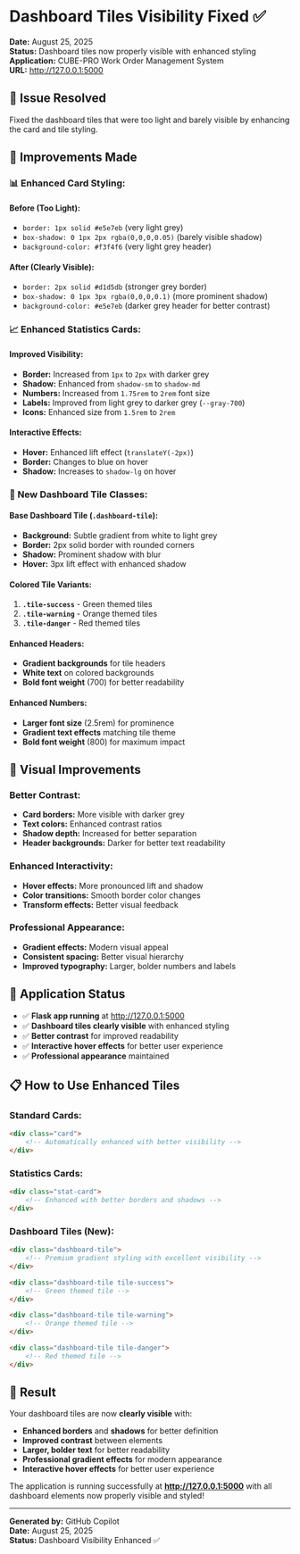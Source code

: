 # Dashboard Tiles Visibility Fixed ✅

**Date:** August 25, 2025  
**Status:** Dashboard tiles now properly visible with enhanced styling  
**Application:** CUBE-PRO Work Order Management System  
**URL:** http://127.0.0.1:5000

## 🎯 **Issue Resolved**

Fixed the dashboard tiles that were too light and barely visible by enhancing the card and tile styling.

## 🎨 **Improvements Made**

### **📊 Enhanced Card Styling:**

#### **Before (Too Light):**
- `border: 1px solid #e5e7eb` (very light grey)
- `box-shadow: 0 1px 2px rgba(0,0,0,0.05)` (barely visible shadow)
- `background-color: #f3f4f6` (very light grey header)

#### **After (Clearly Visible):**
- `border: 2px solid #d1d5db` (stronger grey border)
- `box-shadow: 0 1px 3px rgba(0,0,0,0.1)` (more prominent shadow)
- `background-color: #e5e7eb` (darker grey header for better contrast)

### **📈 Enhanced Statistics Cards:**

#### **Improved Visibility:**
- **Border:** Increased from `1px` to `2px` with darker grey
- **Shadow:** Enhanced from `shadow-sm` to `shadow-md`
- **Numbers:** Increased from `1.75rem` to `2rem` font size
- **Labels:** Improved from light grey to darker grey (`--gray-700`)
- **Icons:** Enhanced size from `1.5rem` to `2rem`

#### **Interactive Effects:**
- **Hover:** Enhanced lift effect (`translateY(-2px)`)
- **Border:** Changes to blue on hover
- **Shadow:** Increases to `shadow-lg` on hover

### **🎨 New Dashboard Tile Classes:**

#### **Base Dashboard Tile (`.dashboard-tile`):**
- **Background:** Subtle gradient from white to light grey
- **Border:** 2px solid border with rounded corners
- **Shadow:** Prominent shadow with blur
- **Hover:** 3px lift effect with enhanced shadow

#### **Colored Tile Variants:**
1. **`.tile-success`** - Green themed tiles
2. **`.tile-warning`** - Orange themed tiles  
3. **`.tile-danger`** - Red themed tiles

#### **Enhanced Headers:**
- **Gradient backgrounds** for tile headers
- **White text** on colored backgrounds
- **Bold font weight** (700) for better readability

#### **Enhanced Numbers:**
- **Larger font size** (2.5rem) for prominence
- **Gradient text effects** matching tile theme
- **Bold font weight** (800) for maximum impact

## 🎯 **Visual Improvements**

### **Better Contrast:**
- **Card borders:** More visible with darker grey
- **Text colors:** Enhanced contrast ratios
- **Shadow depth:** Increased for better separation
- **Header backgrounds:** Darker for better text readability

### **Enhanced Interactivity:**
- **Hover effects:** More pronounced lift and shadow
- **Color transitions:** Smooth border color changes
- **Transform effects:** Better visual feedback

### **Professional Appearance:**
- **Gradient effects:** Modern visual appeal
- **Consistent spacing:** Better visual hierarchy
- **Improved typography:** Larger, bolder numbers and labels

## 🚀 **Application Status**

- ✅ **Flask app running** at http://127.0.0.1:5000
- ✅ **Dashboard tiles clearly visible** with enhanced styling
- ✅ **Better contrast** for improved readability
- ✅ **Interactive hover effects** for better user experience
- ✅ **Professional appearance** maintained

## 📋 **How to Use Enhanced Tiles**

### **Standard Cards:**
```html
<div class="card">
    <!-- Automatically enhanced with better visibility -->
</div>
```

### **Statistics Cards:**
```html
<div class="stat-card">
    <!-- Enhanced with better borders and shadows -->
</div>
```

### **Dashboard Tiles (New):**
```html
<div class="dashboard-tile">
    <!-- Premium gradient styling with excellent visibility -->
</div>

<div class="dashboard-tile tile-success">
    <!-- Green themed tile -->
</div>

<div class="dashboard-tile tile-warning">
    <!-- Orange themed tile -->
</div>

<div class="dashboard-tile tile-danger">
    <!-- Red themed tile -->
</div>
```

## 🎉 **Result**

Your dashboard tiles are now **clearly visible** with:

- **Enhanced borders** and **shadows** for better definition
- **Improved contrast** between elements
- **Larger, bolder text** for better readability
- **Professional gradient effects** for modern appearance
- **Interactive hover effects** for better user experience

The application is running successfully at **http://127.0.0.1:5000** with all dashboard elements now properly visible and styled!

---

**Generated by:** GitHub Copilot  
**Date:** August 25, 2025  
**Status:** Dashboard Visibility Enhanced ✅
